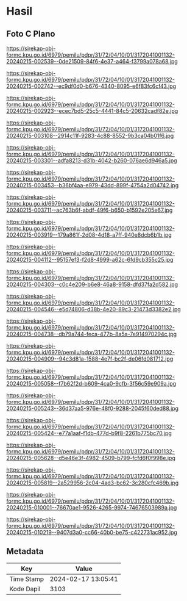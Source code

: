 # Hasil

## Foto C Plano

https://sirekap-obj-formc.kpu.go.id/6979/pemilu/pdpr/31/72/04/10/01/3172041001132-20240215-002539--0de21509-84f6-4e37-a464-f3799a078a68.jpg

https://sirekap-obj-formc.kpu.go.id/6979/pemilu/pdpr/31/72/04/10/01/3172041001132-20240215-002742--ec9df0d0-b676-4340-8095-e6f83fc6cf43.jpg

https://sirekap-obj-formc.kpu.go.id/6979/pemilu/pdpr/31/72/04/10/01/3172041001132-20240215-002923--ecec7bd5-25c5-4441-84c5-20632cadf82e.jpg

https://sirekap-obj-formc.kpu.go.id/6979/pemilu/pdpr/31/72/04/10/01/3172041001132-20240215-003108--2914c11f-9283-4c88-8552-9b3ca04b01f6.jpg

https://sirekap-obj-formc.kpu.go.id/6979/pemilu/pdpr/31/72/04/10/01/3172041001132-20240215-003301--adfa8213-d31b-4042-b260-076ae6d946a5.jpg

https://sirekap-obj-formc.kpu.go.id/6979/pemilu/pdpr/31/72/04/10/01/3172041001132-20240215-003453--b36bf4aa-e979-43dd-899f-4754a2d04742.jpg

https://sirekap-obj-formc.kpu.go.id/6979/pemilu/pdpr/31/72/04/10/01/3172041001132-20240215-003711--ac763b6f-abdf-49f6-b650-b1592e205e67.jpg

https://sirekap-obj-formc.kpu.go.id/6979/pemilu/pdpr/31/72/04/10/01/3172041001132-20240215-003919--179a861f-2d08-4d18-a7ff-940e8dcb6b1b.jpg

https://sirekap-obj-formc.kpu.go.id/6979/pemilu/pdpr/31/72/04/10/01/3172041001132-20240215-004112--95157ef3-f2d8-4999-a62c-6fd9cb355c25.jpg

https://sirekap-obj-formc.kpu.go.id/6979/pemilu/pdpr/31/72/04/10/01/3172041001132-20240215-004303--c0c4e209-b6e8-46a8-9158-dfd37fa2d582.jpg

https://sirekap-obj-formc.kpu.go.id/6979/pemilu/pdpr/31/72/04/10/01/3172041001132-20240215-004546--e5d74806-d38b-4e20-89c3-21473d3382e2.jpg

https://sirekap-obj-formc.kpu.go.id/6979/pemilu/pdpr/31/72/04/10/01/3172041001132-20240215-004738--db79a744-feca-477b-8a5a-7e914970294c.jpg

https://sirekap-obj-formc.kpu.go.id/6979/pemilu/pdpr/31/72/04/10/01/3172041001132-20240215-004909--94c3d81a-1588-4e7f-bc2f-de06fd081712.jpg

https://sirekap-obj-formc.kpu.go.id/6979/pemilu/pdpr/31/72/04/10/01/3172041001132-20240215-005058--f7b62f2d-b609-4ca0-9cfb-3f56c59e909a.jpg

https://sirekap-obj-formc.kpu.go.id/6979/pemilu/pdpr/31/72/04/10/01/3172041001132-20240215-005243--36d37aa5-976e-48f0-9288-2045f60ded88.jpg

https://sirekap-obj-formc.kpu.go.id/6979/pemilu/pdpr/31/72/04/10/01/3172041001132-20240215-005424--e77a1aaf-f1db-477d-b9f8-2261b775bc70.jpg

https://sirekap-obj-formc.kpu.go.id/6979/pemilu/pdpr/31/72/04/10/01/3172041001132-20240215-005628--d5e46e3f-4982-4509-b799-fcfd6f0f998e.jpg

https://sirekap-obj-formc.kpu.go.id/6979/pemilu/pdpr/31/72/04/10/01/3172041001132-20240215-005819--2a529956-2c04-4ad3-bc62-3c280cfc469b.jpg

https://sirekap-obj-formc.kpu.go.id/6979/pemilu/pdpr/31/72/04/10/01/3172041001132-20240215-010001--76670ae1-9526-4265-9974-74676503989a.jpg

https://sirekap-obj-formc.kpu.go.id/6979/pemilu/pdpr/31/72/04/10/01/3172041001132-20240215-010219--9407d3a0-cc66-40b0-be75-c422731ac952.jpg


## Metadata

| Key        | Value               |
| ---------- | ------------------- |
| Time Stamp | 2024-02-17 13:05:41 |
| Kode Dapil | 3103                |



